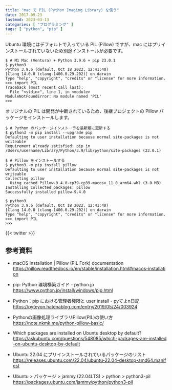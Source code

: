 ```yaml
---
title: "mac で PIL (Python Imaging Library) を使う"
date: 2017-09-23
lastmod: 2023-03-13
categories: [ "プログラミング" ]
tags: [ "python", "pip" ]
---
```


Ubuntu 環境にはデフォルトで入っている PIL (Pillow) ですが、mac にはプリインストールされていないため別途インストールが必要です。

```console
$ # M1 Mac (Ventura) + Python 3.9.6 + pip 23.0.1
$ python3
Python 3.9.6 (default, Oct 18 2022, 12:41:40) 
[Clang 14.0.0 (clang-1400.0.29.202)] on darwin
Type "help", "copyright", "credits" or "license" for more information.
>>> import PIL
Traceback (most recent call last):
  File "<stdin>", line 1, in <module>
ModuleNotFoundError: No module named 'PIL'
>>>
```

オリジナルの PIL は開発が中断されているため、後継プロジェクトの Pillow パッケージをインストールします。

```console
$ # Python のパッケージインストーラを最新版に更新する
$ python3 -m pip install --upgrade pip
Defaulting to user installation because normal site-packages is not writeable
Requirement already satisfied: pip in /Users/username/Library/Python/3.9/lib/python/site-packages (23.0.1)

$ # Pillow をインストールする
$ python3 -m pip install pillow
Defaulting to user installation because normal site-packages is not writeable
Collecting pillow
  Using cached Pillow-9.4.0-cp39-cp39-macosx_11_0_arm64.whl (3.0 MB)
Installing collected packages: pillow
Successfully installed pillow-9.4.0

$ python3
Python 3.9.6 (default, Oct 18 2022, 12:41:40) 
[Clang 14.0.0 (clang-1400.0.29.202)] on darwin
Type "help", "copyright", "credits" or "license" for more information.
>>> import PIL
>>>
```

{{< twitter >}}

## 参考資料
- macOS Installation | Pillow (PIL Fork) documentation<br />
  <span style="word-break: break-all;">
  https://pillow.readthedocs.io/en/stable/installation.html#macos-installation
  </span>

- pip: Python 環境構築ガイド - python.jp<br />
  <span style="word-break: break-all;">
  https://www.python.jp/install/windows/pip.html
  </span>

- Python：pip における管理者権限と user install - pyてよn日記<br />
  <span style="word-break: break-all;">
  https://pyteyon.hatenablog.com/entry/2019/05/24/003924
  </span>

- Pythonの画像処理ライブラリPillow(PIL)の使い方<br />
  <span style="word-break: break-all;">
  https://note.nkmk.me/python-pillow-basic/
  </span>

- Which packages are installed on Ubuntu desktop by default?<br />
  <span style="word-break: break-all;">
  https://askubuntu.com/questions/548085/which-packages-are-installed-on-ubuntu-desktop-by-default
  </span>

- Ubuntu 22.04 にプリインストールされているパッケージのリスト<br />
  <span style="word-break: break-all;">
  https://releases.ubuntu.com/22.04/ubuntu-22.04-desktop-amd64.manifest
  </span>

- Ubuntu > パッケージ > jammy (22.04LTS) > python > python3-pil<br />
  <span style="word-break: break-all;">
  https://packages.ubuntu.com/jammy/python/python3-pil
  </span>
